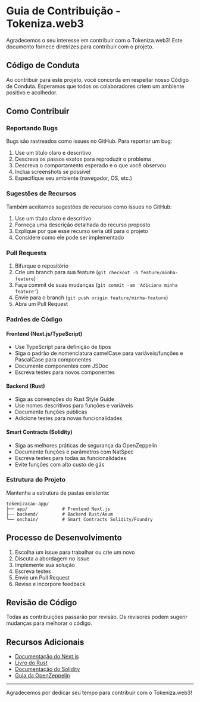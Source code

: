 # Guia de Contribuição - Tokeniza.web3

Agradecemos o seu interesse em contribuir com o Tokeniza.web3! Este documento fornece diretrizes para contribuir com o projeto.

## Código de Conduta

Ao contribuir para este projeto, você concorda em respeitar nosso Código de Conduta. Esperamos que todos os colaboradores criem um ambiente positivo e acolhedor.

## Como Contribuir

### Reportando Bugs

Bugs são rastreados como issues no GitHub. Para reportar um bug:

1. Use um título claro e descritivo
2. Descreva os passos exatos para reproduzir o problema
3. Descreva o comportamento esperado e o que você observou
4. Inclua screenshots se possível
5. Especifique seu ambiente (navegador, OS, etc.)

### Sugestões de Recursos

Também aceitamos sugestões de recursos como issues no GitHub:

1. Use um título claro e descritivo
2. Forneça uma descrição detalhada do recurso proposto
3. Explique por que esse recurso seria útil para o projeto
4. Considere como ele pode ser implementado

### Pull Requests

1. Bifurque o repositório
2. Crie um branch para sua feature (`git checkout -b feature/minha-feature`)
3. Faça commit de suas mudanças (`git commit -am 'Adiciona minha feature'`)
4. Envie para o branch (`git push origin feature/minha-feature`)
5. Abra um Pull Request

### Padrões de Código

#### Frontend (Next.js/TypeScript)

- Use TypeScript para definição de tipos
- Siga o padrão de nomenclatura camelCase para variáveis/funções e PascalCase para componentes
- Documente componentes com JSDoc
- Escreva testes para novos componentes

#### Backend (Rust)

- Siga as convenções do Rust Style Guide
- Use nomes descritivos para funções e variáveis
- Documente funções públicas
- Adicione testes para novas funcionalidades

#### Smart Contracts (Solidity)

- Siga as melhores práticas de segurança da OpenZeppelin
- Documente funções e parâmetros com NatSpec
- Escreva testes para todas as funcionalidades
- Evite funções com alto custo de gás

### Estrutura do Projeto

Mantenha a estrutura de pastas existente:

```
tokenizacao-app/
├── app/             # Frontend Next.js
├── backend/         # Backend Rust/Axum
└── onchain/         # Smart Contracts Solidity/Foundry
```

## Processo de Desenvolvimento

1. Escolha um issue para trabalhar ou crie um novo
2. Discuta a abordagem no issue
3. Implemente sua solução
4. Escreva testes
5. Envie um Pull Request
6. Revise e incorpore feedback

## Revisão de Código

Todas as contribuições passarão por revisão. Os revisores podem sugerir mudanças para melhorar o código.

## Recursos Adicionais

- [Documentação do Next.js](https://nextjs.org/docs)
- [Livro do Rust](https://doc.rust-lang.org/book/)
- [Documentação do Solidity](https://docs.soliditylang.org/)
- [Guia da OpenZeppelin](https://docs.openzeppelin.com/contracts/)

---

Agradecemos por dedicar seu tempo para contribuir com o Tokeniza.web3!
